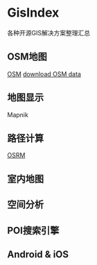 # GisIndex
各种开源GIS解决方案整理汇总

## OSM地图
[OSM](http://www.openstreetmap.org/)
[download OSM data](http://download.geofabrik.de/)

## 地图显示
Mapnik

## 路径计算
[OSRM](https://github.com/Project-OSRM)


## 室内地图


## 空间分析


## POI搜索引擎


## Android & iOS

